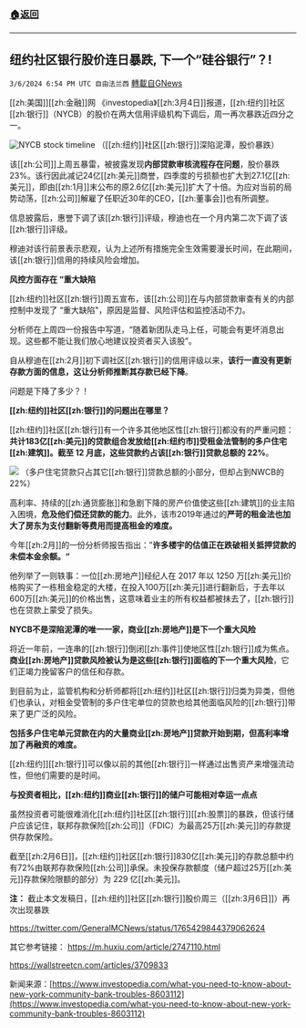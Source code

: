 ###  [:house:返回](README.md)
---


## 纽约社区银行股价连日暴跌, 下一个“硅谷银行”？!
`3/6/2024 6:54 PM UTC 自由法兰西` [轉載自GNews](https://gnews.org/articles/2371417)

[[zh:美国]][[zh:金融]]网 《investopedia》[[zh:3月4日]]报道，[[zh:纽约]]社区[[zh:银行]]（NYCB）的股价在两大信用评级机构下调后，周一再次暴跌近四分之一。

![NYCB stock timeline](https://www.investopedia.com/thmb/nC27nV0EVnHo2WSB0gt2cot-G-E=/1500x0/filters:no_upscale():max_bytes(150000):strip_icc():format(webp)/jW1Sp-nycb-s-stock-plunged-on-recent-troubles-e6fa5edbfb954754a154f85d2b831610.png)
                       （[[zh:纽约]]社区[[zh:银行]]深陷泥潭，股价暴跌）

  该[[zh:公司]]上周五暴雷，被披露发现**内部贷款审核流程存在问题**，股价暴跌23%。该行因此减记24亿[[zh:美元]]商誉，四季度的亏损额也扩大到27.1亿[[zh:美元]]，即由[[zh:1月]]末公布的原2.6亿[[zh:美元]]扩大了十倍。为应对当前的局势动荡，[[zh:公司]]解雇了任职近30年的CEO，[[zh:董事会]]也有所调整。


信息披露后，惠誉下调了该[[zh:银行]]评级，穆迪也在一个月内第二次下调了该[[zh:银行]]评级。

穆迪对该行前景表示悲观，认为上述所有措施完全生效需要漫长时间，在此期间，该[[zh:银行]]信用的持续风险会增加。

 

**风控方面存在 “重大缺陷**

  [[zh:纽约]]社区[[zh:银行]]周五宣布，该[[zh:公司]]在与内部贷款审查有关的内部控制中发现了 “重大缺陷"，原因是监督、风险评估和监控活动不力。

  分析师在上周四一份报告中写道，“随着新团队走马上任，可能会有更坏消息出现。这些都不能让我们放心地建议投资者买入该股”。

  自从穆迪在[[zh:2月]]初下调社区[[zh:银行]]的信用评级以来，**该行一直没有更新存款方面的信息，这让分析师推断其存款已经下降**。

  问题是下降了多少？！

  
**[[zh:纽约]]社区[[zh:银行]]的问题出在哪里？**

  
[[zh:纽约]]社区[[zh:银行]]有一个许多其他地区性[[zh:银行]]都没有的严重问题：**共计183亿[[zh:美元]]的贷款组合发放给[[zh:纽约市]]受租金法管制的多户住宅[[zh:建筑]]。截至 12 月底，这些贷款约占该[[zh:银行]]贷款总额的 22%**。 

  ![](https://img.huxiucdn.com/article/content/202403/04/210607110518.png?imageView2/2/w/1000/format/png/interlace/1/q/85)
（多户住宅贷款只占其它[[zh:银行]]贷款总额的小部分，但却占到NWCB的22%）

高利率、持续的[[zh:通货膨胀]]和急剧下降的房产价值使这些[[zh:建筑]]的业主陷入困境，**危及他们偿还贷款的能力**。此外，该市2019年通过的**严苛的租金法也加大了房东为支付翻新等费用而提高租金的难度。**

  

今年[[zh:2月]]的一份分析师报告指出：”**许多楼宇的估值正在跌破相关抵押贷款的未偿本金余额。“**

  

他列举了一则轶事：一位[[zh:房地产]]经纪人在 2017 年以 1250 万[[zh:美元]]价格购买了一栋租金稳定的大楼，在投入100万[[zh:美元]]进行翻新后，于去年以600万[[zh:美元]]的价格出售，这意味着业主的所有权益都被抹去了，[[zh:银行]]也在贷款上蒙受了损失。

  

****NYCB不是深陷泥潭的唯一一家**，商业[[zh:房地产]]是下一个重大风险**

  

将近一年前，一连串的[[zh:银行]]倒闭[[zh:事件]]使地区性[[zh:银行]]成为焦点。**商业[[zh:房地产]]贷款风险被认为是这些[[zh:银行]]面临的下一个重大风险**，它们正竭力挽留客户的信任和存款。

  

到目前为止，监管机构和分析师都将[[zh:纽约]]社区[[zh:银行]]归类为异类，但他们也承认，对租金受管制的多户住宅单位的贷款也给其他面临风险的[[zh:银行]]带来了更广泛的风险。

  

**包括多户住宅单元贷款在内的大量商业[[zh:房地产]]贷款开始到期，但高利率增加了再融资的难度。**

  

[[zh:纽约]][[zh:银行]]可以像以前的其他[[zh:银行]]一样通过出售资产来增强流动性，但他们需要的是时间。

  

**与投资者相比，[[zh:纽约]]商业[[zh:银行]]的储户可能相对幸运一点点**

  

虽然投资者可能很难消化[[zh:纽约]]社区[[zh:银行]][[zh:股票]]的暴跌，但该行储户应该记住，联邦存款保险[[zh:公司]]（FDIC）为最高25万[[zh:美元]]的存款提供存款保险。

  

截至[[zh:2月6日]]，[[zh:纽约]]社区[[zh:银行]]830亿[[zh:美元]]的存款总额中约有72%由联邦存款保险[[zh:公司]]承保。未投保存款额度（储户超过25万[[zh:美元]]存款保险限额的部分）为 229 亿[[zh:美元]]。

**注：** 截止本文发稿日，[[zh:纽约]]社区[[zh:银行]]股价周三（[[zh:3月6日]]）再次出现暴跌

https://twitter.com/GeneralMCNews/status/1765429844379062624
  

其它参考链接：
https://m.huxiu.com/article/2747110.html

https://wallstreetcn.com/articles/3709833


新闻来源：[https://www.investopedia.com/what-you-need-to-know-about-new-york-community-bank-troubles-8603112](https://www.investopedia.com/what-you-need-to-know-about-new-york-community-bank-troubles-8603112)
